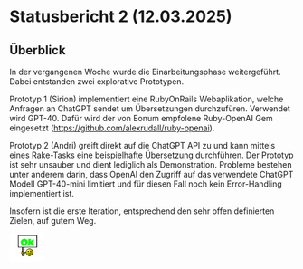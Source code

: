 # Statusbericht 2 (12.03.2025)
## Überblick
In der vergangenen Woche wurde die Einarbeitungsphase weitergeführt. Dabei entstanden zwei explorative Prototypen.

Prototyp 1 (Sirion) implementiert eine RubyOnRails Webaplikation, welche Anfragen an ChatGPT sendet um Übersetzungen durchzufüren. Verwendet wird GPT-40. Dafür wird der von Eonum empfolene Ruby-OpenAI Gem eingesetzt (https://github.com/alexrudall/ruby-openai).

Prototyp 2 (Andri) greift  direkt auf die ChatGPT API zu und kann mittels eines Rake-Tasks eine beispielhafte Übersetzung durchführen. Der Prototyp ist sehr unsauber und dient lediglich als Demonstration. Probleme bestehen unter anderem darin, dass OpenAI den Zugriff auf das verwendete ChatGPT Modell GPT-40-mini limitiert und für diesen Fall noch kein Error-Handling implementiert ist.

Insofern ist die erste Iteration, entsprechend den sehr offen definierten Zielen, auf gutem Weg. 

![Ok](./img/ok.png)